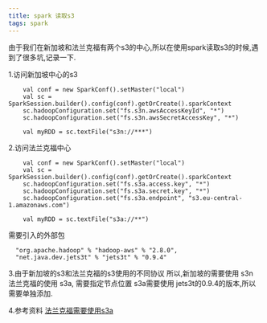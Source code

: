 ```yaml
---
title: spark 读取s3
tags: spark
---
```

由于我们在新加坡和法兰克福有两个s3的中心,所以在使用spark读取s3的时候,遇到了很多坑,记录一下.

1.访问新加坡中心的s3
```
	val conf = new SparkConf().setMaster("local")
    val sc = SparkSession.builder().config(conf).getOrCreate().sparkContext
    sc.hadoopConfiguration.set("fs.s3n.awsAccessKeyId", "*")
    sc.hadoopConfiguration.set("fs.s3n.awsSecretAccessKey", "*")

    val myRDD = sc.textFile("s3n://***")
 ```

2.访问法兰克福中心
```
	val conf = new SparkConf().setMaster("local")
    val sc = SparkSession.builder().config(conf).getOrCreate().sparkContext
    sc.hadoopConfiguration.set("fs.s3a.access.key", "*")
    sc.hadoopConfiguration.set("fs.s3a.secret.key", "*")
    sc.hadoopConfiguration.set("fs.s3a.endpoint", "s3.eu-central-1.amazonaws.com")

    val myRDD = sc.textFile("s3a://**")
```
需要引入的外部包
```
  "org.apache.hadoop" % "hadoop-aws" % "2.8.0",
  "net.java.dev.jets3t" % "jets3t" % "0.9.4"
```
3.由于新加坡的s3和法兰克福的s3使用的不同协议
所以,新加坡的需要使用 s3n
    法兰克福的使用 s3a, 需要指定节点位置
s3a需要使用 jets3t的0.9.4的版本,所以需要单独添加.

4.参考资料
[法兰克福需要使用s3a](https://issues-test.apache.org/jira/browse/HADOOP-13325)
